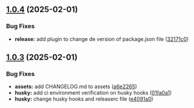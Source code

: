 ## [1.0.4](https://github.com/MatGPereira/sniply/compare/v1.0.3...v1.0.4) (2025-02-01)


### Bug Fixes

* **release:** add plugin to change de version of package.json file ([32171c0](https://github.com/MatGPereira/sniply/commit/32171c00393de002691272fbf4e4d9838345a962))

## [1.0.3](https://github.com/MatGPereira/sniply/compare/v1.0.2...v1.0.3) (2025-02-01)


### Bug Fixes

* **assets:** add CHANGELOG.md to assets ([a6e2265](https://github.com/MatGPereira/sniply/commit/a6e2265a3741a3d127cd5d2f9ed45ff60b8e1c64))
* **husky:** add ci environment verification on husky hooks ([01fa0a1](https://github.com/MatGPereira/sniply/commit/01fa0a1cb34e55e5da9b93a6ef653afaa839c068))
* **husky:** change husky hooks and releaserc file ([e4091a0](https://github.com/MatGPereira/sniply/commit/e4091a01511d8cfffa6fafb4fc17c0fdeb98dcba))

